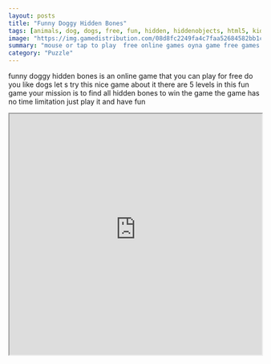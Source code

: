 ```yaml
---
layout: posts
title: "Funny Doggy Hidden Bones"
tags: [animals, dog, dogs, free, fun, hidden, hiddenobjects, html5, kids, mobile, thinking, kidspuzzles, free, online, games, oyna, game, free, games, play, play, games]
image: "https://img.gamedistribution.com/08d8fc2249fa4c7faa52684582bb1c0e-512x384.jpeg"
summary: "mouse or tap to play  free online games oyna game free games play play games"
category: "Puzzle"
---
```


funny doggy hidden bones is an online game that you can play for free do you like dogs let s try this nice game about it there are 5 levels in this fun game your mission is to find all hidden bones to win the game the game has no time limitation just play it and have fun

<iframe width="100%" height="480px;" src="https://html5.gamedistribution.com/08d8fc2249fa4c7faa52684582bb1c0e/"></iframe>